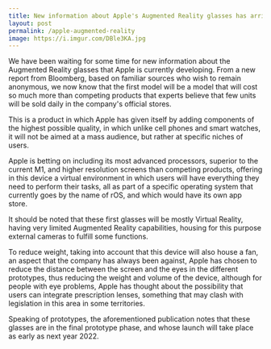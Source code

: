 ```yaml
---
title: New information about Apple's Augmented Reality glasses has arrived
layout: post
permalink: /apple-augmented-reality
image: https://i.imgur.com/DBle3KA.jpg
---
```


We have been waiting for some time for new information about the Augmented Reality glasses that Apple is currently developing. From a new report from Bloomberg, based on familiar sources who wish to remain anonymous, we now know that the first model will be a model that will cost so much more than competing products that experts believe that few units will be sold daily in the company's official stores.

This is a product in which Apple has given itself by adding components of the highest possible quality, in which unlike cell phones and smart watches, it will not be aimed at a mass audience, but rather at specific niches of users.

Apple is betting on including its most advanced processors, superior to the current M1, and higher resolution screens than competing products, offering in this device a virtual environment in which users will have everything they need to perform their tasks, all as part of a specific operating system that currently goes by the name of rOS, and which would have its own app store.

It should be noted that these first glasses will be mostly Virtual Reality, having very limited Augmented Reality capabilities, housing for this purpose external cameras to fulfill some functions.

To reduce weight, taking into account that this device will also house a fan, an aspect that the company has always been against, Apple has chosen to reduce the distance between the screen and the eyes in the different prototypes, thus reducing the weight and volume of the device, although for people with eye problems, Apple has thought about the possibility that users can integrate prescription lenses, something that may clash with legislation in this area in some territories.

Speaking of prototypes, the aforementioned publication notes that these glasses are in the final prototype phase, and whose launch will take place as early as next year 2022.
